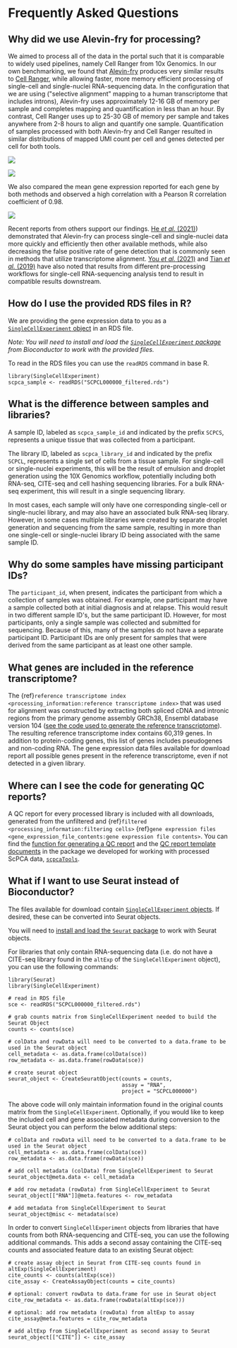 # Frequently Asked Questions 

## Why did we use Alevin-fry for processing? 

We aimed to process all of the data in the portal such that it is comparable to widely used pipelines, namely Cell Ranger from 10x Genomics.
In our own benchmarking, we found that [Alevin-fry](https://github.com/COMBINE-lab/alevin-fry) produces very similar results to [Cell Ranger](https://support.10xgenomics.com/single-cell-gene-expression/software/pipelines/latest/using/count), while allowing faster, more memory efficient processing of single-cell and single-nuclei RNA-sequencing data.
In the configuration that we are using ("selective alignment" mapping to a human transcriptome that includes introns), Alevin-fry uses approximately 12-16 GB of memory per sample and completes mapping and quantification in less than an hour. 
By contrast, Cell Ranger uses up to 25-30 GB of memory per sample and takes anywhere from 2-8 hours to align and quantify one sample.
Quantification of samples processed with both Alevin-fry and Cell Ranger resulted in similar distributions of mapped UMI count per cell and genes detected per cell for both tools.

![](https://github.com/AlexsLemonade/alsf-scpca/blob/c0c2442d7242f6e06a5ac6d1e45bd1951780da14/analysis/docs-figures/plots/total_umi_per_cell.png?raw=true)

![](https://github.com/AlexsLemonade/alsf-scpca/blob/c0c2442d7242f6e06a5ac6d1e45bd1951780da14/analysis/docs-figures/plots/total_genes_per_cell.png?raw=true)

We also compared the mean gene expression reported for each gene by both methods and observed a high correlation with a Pearson R correlation coefficient of 0.98.  

![](https://github.com/AlexsLemonade/alsf-scpca/blob/c0c2442d7242f6e06a5ac6d1e45bd1951780da14/analysis/docs-figures/plots/gene_exp_correlation.png?raw=true)

Recent reports from others support our findings. 
[He _et al._ (2021)](https://doi.org/10.1101/2021.06.29.450377)) demonstrated that Alevin-fry can process single-cell and single-nuclei data more quickly and efficiently then other available methods, while also decreasing the false positive rate of gene detection that is commonly seen in methods that utilize transcriptome alignment.
[You _et al._ (2021)](https://doi.org/10.1101/2021.06.17.448895) and [Tian _et al._ (2019)](https://doi.org/10.1038/s41592-019-0425-8) have also noted that results from different pre-processing workflows for single-cell RNA-sequencing analysis tend to result in compatible results downstream.

## How do I use the provided RDS files in R? 

We are providing the gene expression data to you as a [`SingleCellExperiment` object](http://bioconductor.org/books/3.13/OSCA.intro/the-singlecellexperiment-class.html) in an RDS file.

_Note: You will need to install and load the [`SingleCellExperiment` package](https://bioconductor.org/packages/3.13/bioc/html/SingleCellExperiment.html) from Bioconductor to work with the provided files._

To read in the RDS files you can use the `readRDS` command in base R. 

```
library(SingleCellExperiment)
scpca_sample <- readRDS("SCPCL000000_filtered.rds")
```

## What is the difference between samples and libraries?

A sample ID, labeled as `scpca_sample_id` and indicated by the prefix `SCPCS`, represents a unique tissue that was collected from a participant. 

The library ID, labeled as `scpca_library_id` and indicated by the prefix `SCPCL`, represents a single set of cells from a tissue sample.
For single-cell or single-nuclei experiments, this will be the result of emulsion and droplet generation using the 10X Genomics workflow, potentially including both RNA-seq, CITE-seq and cell hashing sequencing libraries. 
For a bulk RNA-seq experiment, this will result in a single sequencing library. 

In most cases, each sample will only have one corresponding single-cell or single-nuclei library, and may also have an associated bulk RNA-seq library.
However, in some cases multiple libraries were created by separate droplet generation and sequencing from the same sample, resulting in more than one single-cell or single-nuclei library ID being associated with the same sample ID. 

## Why do some samples have missing participant IDs?

The `participant_id`, when present, indicates the participant from which a collection of samples was obtained. 
For example, one participant may have a sample collected both at initial diagnosis and at relapse.
This would result in two different sample ID's, but the same participant ID. 
However, for most participants, only a single sample was collected and submitted for sequencing. 
Because of this, many of the samples do not have a separate participant ID. 
Participant IDs are only present for samples that were derived from the same participant as at least one other sample. 

## What genes are included in the reference transcriptome? 

The {ref}`reference transcriptome index <processing_information:reference transcriptome index>` that was used for alignment was constructed by extracting both spliced cDNA and intronic regions from the primary genome assembly GRCh38, Ensembl database version 104 ([see the code used to generate the reference transcriptome](https://github.com/AlexsLemonade/scpca-nf/blob/main/bin/make_splici_fasta.R)).
The resulting reference transcriptome index contains 60,319 genes.
In addition to protein-coding genes, this list of genes includes pseudogenes and non-coding RNA.
The gene expression data files available for download report all possible genes present in the reference transcriptome, even if not detected in a given library. 

## Where can I see the code for generating QC reports? 

A QC report for every processed library is included with all downloads, generated from the unfiltered and {ref}`filtered <processing_information:filtering cells>` {ref}`gene expression files <gene_expression_file_contents:gene expression file contents>`.
You can find the [function for generating a QC report](https://github.com/AlexsLemonade/scpcaTools/blob/main/R/generate_qc_report.R) and the [QC report template documents](https://github.com/AlexsLemonade/scpcaTools/tree/main/inst/rmd) in the package we developed for working with processed ScPCA data, [`scpcaTools`](https://github.com/AlexsLemonade/scpcaTools). 

## What if I want to use Seurat instead of Bioconductor? 

The files available for download contain [`SingleCellExperiment` objects](http://bioconductor.org/books/3.13/OSCA.intro/the-singlecellexperiment-class.html). 
If desired, these can be converted into Seurat objects. 

You will need to [install and load the `Seurat` package](https://satijalab.org/seurat/articles/install.html) to work with Seurat objects.

For libraries that only contain RNA-sequencing data (i.e. do not have a CITE-seq library found in the `altExp` of the `SingleCellExperiment` object), you can use the following commands:

```
library(Seurat)
library(SingleCellExperiment)

# read in RDS file 
sce <- readRDS("SCPCL000000_filtered.rds")

# grab counts matrix from SingleCellExperiment needed to build the Seurat Object
counts <- counts(sce)

# colData and rowData will need to be converted to a data.frame to be used in the Seurat object
cell_metadata <- as.data.frame(colData(sce))
row_metadata <- as.data.frame(rowData(sce))

# create seurat object 
seurat_object <- CreateSeuratObject(counts = counts, 
                                    assay = "RNA",
                                    project = "SCPCL000000")
```
The above code will only maintain information found in the original counts matrix from the `SingleCellExperiment`.
Optionally, if you would like to keep the included cell and gene associated metadata during conversion to the Seurat object you can perform the below additional steps: 

```
# colData and rowData will need to be converted to a data.frame to be used in the Seurat object
cell_metadata <- as.data.frame(colData(sce))
row_metadata <- as.data.frame(rowData(sce))

# add cell metadata (colData) from SingleCellExperiment to Seurat
seurat_object@meta.data <- cell_metadata

# add row metadata (rowData) from SingleCellExperiment to Seurat 
seurat_object[["RNA"]]@meta.features <- row_metadata

# add metadata from SingleCellExperiment to Seurat
seurat_object@misc <- metadata(sce)
```

In order to convert `SingleCellExperiment` objects from libraries that have counts from both RNA-sequencing and CITE-seq, you can use the following additional commands.
This adds a second assay containing the CITE-seq counts and associated feature data to an existing Seurat object:

```
# create assay object in Seurat from CITE-seq counts found in altExp(SingleCellExperiment)
cite_counts <- counts(altExp(sce))
cite_assay <- CreateAssayObject(counts = cite_counts)

# optional: convert rowData to data.frame for use in Seurat object
cite_row_metadata <- as.data.frame(rowData(altExp(sce)))

# optional: add row metadata (rowData) from altExp to assay 
cite_assay@meta.features = cite_row_metadata

# add altExp from SingleCellExperiment as second assay to Seurat
seurat_object[["CITE"]] <- cite_assay
```